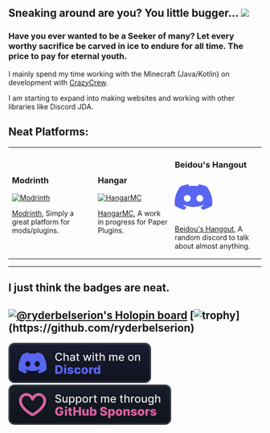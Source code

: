 ## Sneaking around are you? You little bugger... ![](https://komarev.com/ghpvc/?username=ryderbelserion&flat-square)

### Have you ever wanted to be a Seeker of many? Let every worthy sacrifice be carved in ice to endure for all time. The price to pay for eternal youth.

I mainly spend my time working with the Minecraft (Java/Kotlin) on development with [CrazyCrew](https://github.com/Crazy-Crew).

I am starting to expand into making websites and working with other libraries like Discord JDA.

<!-- START Links -->
[Sponsors]: https://github.com/sponsors/RyderBelserion
[Discord]: https://discord.gg/Gsan8cFrDJ

[Sponsors Badge]: https://raw.githubusercontent.com/intergrav/devins-badges/v2/assets/cozy/donate/ghsponsors-singular_vector.svg
[Discord Badge]: https://raw.githubusercontent.com/intergrav/devins-badges/v2/assets/cozy/social/discord-singular_vector.svg

<!-- END Links -->

## Neat Platforms:
<table>
  
 <tr>

  <td>

  ### Modrinth
    
  [<img src="https://raw.githubusercontent.com/modrinth/art/main/Branding/Favicon/favicon__512x512.png" alt="Modrinth" height="75">](https://modrinth.com/)
    
   [Modrinth](https://modrinth.com/), Simply a great platform for mods/plugins.

  </td>
   
  <td>

  ### Hangar

  [<img src="https://raw.githubusercontent.com/RyderBelserion/Assets/main/resources/Hangar.png" alt="HangarMC" height="75">](https://github.com/HangarMC)
    
  [HangarMC](https://github.com/HangarMC), A work in progress for Paper Plugins.

  </td>

  <td>

  ### Beidou's Hangout

  [<img src="https://raw.githubusercontent.com/RyderBelserion/Assets/main/graphics/discord.png" alt="Beidou's Hangout" height="75">](https://discord.gg/w7yCw4M9za)
    
  [Beidou's Hangout](https://discord.gg/w7yCw4M9za), A random discord to talk about almost anything.

  </td>

 </tr>
  
</table>

---
## I just think the badges are neat.
[![@ryderbelserion's Holopin board](https://holopin.me/ryderbelserion)](https://holopin.io/@ryderbelserion)
[![trophy]([https://github-profile-trophy.vercel.app/?username=ryo-ma](https://github-profile-trophy.vercel.app/?username=ryderbelserion&theme=onedark))](https://github.com/ryderbelserion)
---

[![Discord Badge]][Discord] [![Sponsors Badge]][Sponsors]
